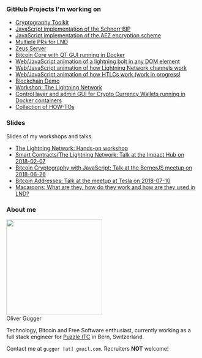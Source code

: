 ### GitHub Projects I'm working on

* [Cryptography Toolkit](https://gugger.guru/cryptography-toolkit/)
* [JavaScript implementation of the Schnorr BIP](https://github.com/guggero/bip-schnorr)
* [JavaScript implementation of the AEZ encryption scheme](https://github.com/guggero/aez)
* [Multiple PRs for LND](https://github.com/lightningnetwork/lnd/pulls/guggero)
* [Zeus Server](https://github.com/puzzle/zeus)
* [Bitcoin Core with QT GUI running in Docker](https://github.com/guggero/docker-bitcoin-core-qt)
* [Web/JavaScript animation of a lightning bolt in any DOM element](https://github.com/guggero/light-it-up)
* [Web/JavaScript animation of how Lightning Network channels work](https://puzzle.github.io/beadnet/)
* [Web/JavaScript animation of how HTLCs work (work in progress!](https://guggero.github.io/htlc-demo/index.html)
* [Blockchain Demo](https://gugger.guru/blockchain-demo/)
* [Workshop: The Lightning Network](https://gugger.guru/lightning-workshop/)
* [Control layer and admin GUI for Crypto Currency Wallets running in Docker containers](https://github.com/guggero/docker-wallet-control)
* [Collection of HOW-TOs](https://github.com/guggero/how-tos)

### Slides

Slides of my workshops and talks.

* [The Lightning Network: Hands-on workshop](https://gugger.guru/lightning-workshop/slides-03-workshop.html)
* [Smart Contracts/The Lightning Network: Talk at the Impact Hub on 2018-02-07](https://gugger.guru/lightning-workshop/slides-02-impact-hub.html)
* [Bitcoin Cryptography with JavaScript: Talk at the BernerJS meetup on 2018-06-26](https://gugger.guru/lightning-workshop/slides-04-berner-js.html)
* [Bitcoin Addresses: Talk at the meetup at Tesla on 2018-07-10](https://gugger.guru/lightning-workshop/slides-05-tesla.html)
* [Macaroons: What are they, how do they work and how are they used in LND?](https://gugger.guru/lightning-workshop/slides-06-macaroons.html)

### About me

<img src="https://avatars1.githubusercontent.com/u/1008879?v=4&s=460" width="250"><br/>
Oliver Gugger

Technology, Bitcoin and Free Software enthusiast, currently working as a full stack engineer for [Puzzle ITC](http://www.puzzle.ch) in Bern, Switzerland.

Contact me at `gugger [at] gmail.com`. Recruiters **NOT** welcome!
